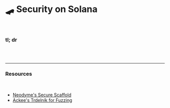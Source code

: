# 🛹 Security on Solana 

<br>


### tl; dr

<br>

<br>

---

### Resources

<br>

* [Neodyme's Secure Scaffold](https://github.com/neodyme-labs/tradeoffer-secure-coding-workshop.git)
* [Ackee's Trdelník for Fuzzing](https://github.com/Ackee-Blockchain/trident)
